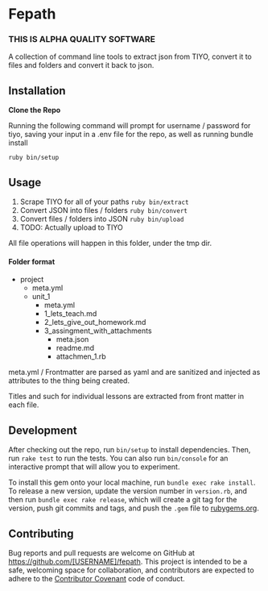 # Fepath

### THIS IS ALPHA QUALITY SOFTWARE

A collection of command line tools to extract json from TIYO, convert it to files and folders and convert it back to json.

## Installation

**Clone the Repo**

Running the following command will prompt for username / password for tiyo, saving your input in a .env file for the repo, as well as running bundle install

`ruby bin/setup`

## Usage

1. Scrape TIYO for all of your paths `ruby bin/extract`
2. Convert JSON into files / folders `ruby bin/convert`
2. Convert files / folders into JSON  `ruby bin/upload`
3. TODO: Actually upload to TIYO

All file operations will happen in this folder, under the tmp dir.

#### Folder format

* project
  - meta.yml
  * unit_1
    - meta.yml
    * 1_lets_teach.md
    * 2_lets_give_out_homework.md
    * 3_assingment_with_attachments
      - meta.json
      * readme.md
      * attachmen_1.rb

meta.yml / Frontmatter are parsed as yaml and are sanitized and injected
as attributes to the thing being created.

Titles and such for individual lessons are extracted from front matter in
each file.


## Development

After checking out the repo, run `bin/setup` to install dependencies. Then, run `rake test` to run the tests. You can also run `bin/console` for an interactive prompt that will allow you to experiment.

To install this gem onto your local machine, run `bundle exec rake install`. To release a new version, update the version number in `version.rb`, and then run `bundle exec rake release`, which will create a git tag for the version, push git commits and tags, and push the `.gem` file to [rubygems.org](https://rubygems.org).

## Contributing

Bug reports and pull requests are welcome on GitHub at https://github.com/[USERNAME]/fepath. This project is intended to be a safe, welcoming space for collaboration, and contributors are expected to adhere to the [Contributor Covenant](http://contributor-covenant.org) code of conduct.
